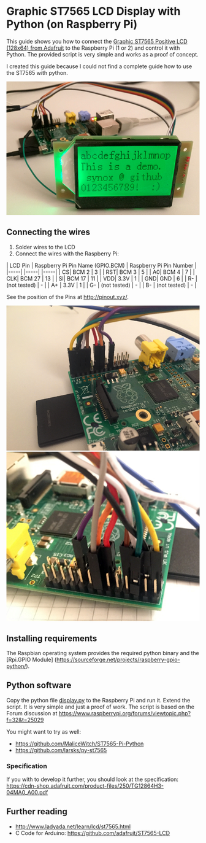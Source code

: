 # Graphic ST7565 LCD Display with Python (on Raspberry Pi)

This guide shows you how to connect the [Graphic ST7565 Positive LCD (128x64) from Adafruit](https://www.adafruit.com/products/250) to the Raspberry Pi (1 or 2) and control it with Python. The provided script is very simple and works as a proof of concept.

I created this guide because I could not find a complete guide how to use the ST7565 with python.

![image of the running display](images/display.jpg)

## Connecting the wires

1. Solder wires to the LCD
2. Connect the wires with the Raspberry Pi:


| LCD Pin | Raspberry Pi Pin Name (GPIO.BCM) | Raspberry Pi Pin Number |
|-----| |-----| |-----|
| CS| BCM 2 | 3 |
| RST| BCM 3 | 5 |
| A0| BCM 4 | 7 |
| CLK| BCM 27 | 13 |
| SI| BCM 17 | 11 |
| VDD| 3.3V | 1 |
| GND| GND | 6 |
| R- | (not tested) | - |
| A+ | 3.3V  | 1 |
| G- | (not tested) | - |
| B- | (not tested) | - |

See the position of the Pins at http://pinout.xyz/.

![image of the pins on raspberry pi](images/pins-rasp1.jpg)
![image of the pins on raspberry pi](images/pins-rasp2.jpg)

## Installing requirements
The Raspbian operating system provides the required python binary and the [Rpi.GPIO Module] (https://sourceforge.net/projects/raspberry-gpio-python/).


## Python software
Copy the python file [display.py](display.py) to the Raspberry Pi and run it. Extend the script. It is very simple and just a proof of work. The script is based on the Forum discussion at https://www.raspberrypi.org/forums/viewtopic.php?f=32&t=25029

You might want to try as well:
- https://github.com/MaliceWitch/ST7565-Pi-Python
- https://github.com/larsks/py-st7565

### Specification
If you with to develop it further, you should look at the specification: https://cdn-shop.adafruit.com/product-files/250/TG12864H3-04MA0_A00.pdf  

## Further reading
 - http://www.ladyada.net/learn/lcd/st7565.html
 - C Code for Arduino: https://github.com/adafruit/ST7565-LCD
